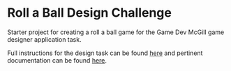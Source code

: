 # Roll a Ball Design Challenge
 Starter project for creating a roll a ball game for the Game Dev McGill game designer application task.

Full instructions for the design task can be found [here](https://docs.google.com/document/d/18KmrggGz-fPmPo_W9l0xHM79qNzZhlLz4UAcCdx8HWE/edit?usp=sharing) and pertinent documentation can be found [here](https://docs.google.com/document/d/1XA4ufccJSOBS1-K2501XdlRxXLR-2SIp7sx0neeiJxE/edit).

